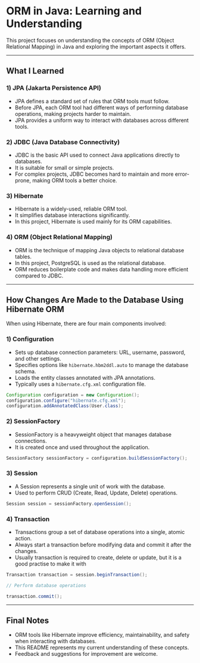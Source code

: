 # ORM in Java: Learning and Understanding

This project focuses on understanding the concepts of ORM (Object Relational Mapping) in Java and exploring the important aspects it offers.

---

## What I Learned

### 1) JPA (Jakarta Persistence API)
- JPA defines a standard set of rules that ORM tools must follow.
- Before JPA, each ORM tool had different ways of performing database operations, making projects harder to maintain.
- JPA provides a uniform way to interact with databases across different tools.

### 2) JDBC (Java Database Connectivity)
- JDBC is the basic API used to connect Java applications directly to databases.
- It is suitable for small or simple projects.
- For complex projects, JDBC becomes hard to maintain and more error-prone, making ORM tools a better choice.

### 3) Hibernate
- Hibernate is a widely-used, reliable ORM tool.
- It simplifies database interactions significantly.
- In this project, Hibernate is used mainly for its ORM capabilities.

### 4) ORM (Object Relational Mapping)
- ORM is the technique of mapping Java objects to relational database tables.
- In this project, PostgreSQL is used as the relational database.
- ORM reduces boilerplate code and makes data handling more efficient compared to JDBC.

---

## How Changes Are Made to the Database Using Hibernate ORM

When using Hibernate, there are four main components involved:

### 1) Configuration
- Sets up database connection parameters: URL, username, password, and other settings.
- Specifies options like `hibernate.hbm2ddl.auto` to manage the database schema.
- Loads the entity classes annotated with JPA annotations.
- Typically uses a `hibernate.cfg.xml` configuration file.

```java
Configuration configuration = new Configuration();
configuration.configure("hibernate.cfg.xml");
configuration.addAnnotatedClass(User.class);
```

### 2) SessionFactory
- SessionFactory is a heavyweight object that manages database connections.
- It is created once and used throughout the application.

```java
SessionFactory sessionFactory = configuration.buildSessionFactory();
```

### 3) Session
- A Session represents a single unit of work with the database.
- Used to perform CRUD (Create, Read, Update, Delete) operations.

```java
Session session = sessionFactory.openSession();
```

### 4) Transaction
- Transactions group a set of database operations into a single, atomic action.
- Always start a transaction before modifying data and commit it after the changes.
- Usually transaction is required to create, delete or update, but it is a good practise to make it with 

```java
Transaction transaction = session.beginTransaction();

// Perform database operations

transaction.commit();
```

---

## Final Notes

- ORM tools like Hibernate improve efficiency, maintainability, and safety when interacting with databases.
- This README represents my current understanding of these concepts.
- Feedback and suggestions for improvement are welcome.
